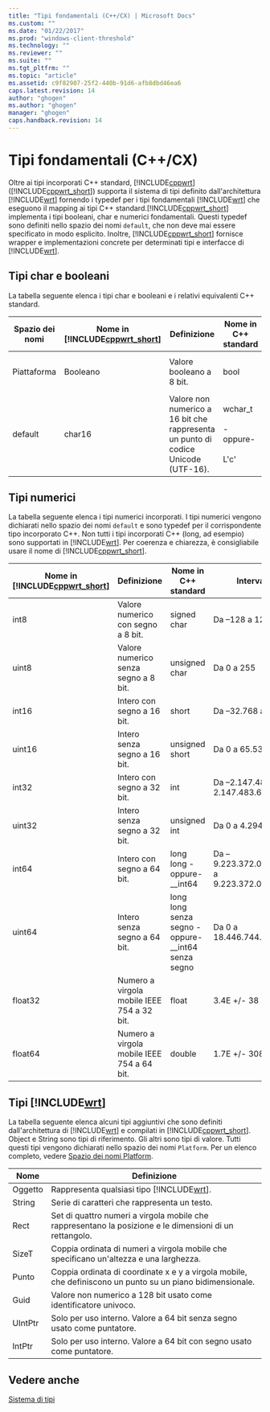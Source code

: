 ```yaml
---
title: "Tipi fondamentali (C++/CX) | Microsoft Docs"
ms.custom: ""
ms.date: "01/22/2017"
ms.prod: "windows-client-threshold"
ms.technology: ""
ms.reviewer: ""
ms.suite: ""
ms.tgt_pltfrm: ""
ms.topic: "article"
ms.assetid: c9f82907-25f2-440b-91d6-afb8dbd46ea6
caps.latest.revision: 14
author: "ghogen"
ms.author: "ghogen"
manager: "ghogen"
caps.handback.revision: 14
---
```

# Tipi fondamentali (C++/CX)
Oltre ai tipi incorporati C\+\+ standard, [!INCLUDE[cppwrt](../cppcx/includes/cppwrt-md.md)] \([!INCLUDE[cppwrt_short](../cppcx/includes/cppwrt-short-md.md)]\) supporta il sistema di tipi definito dall'architettura [!INCLUDE[wrt](../cppcx/includes/wrt-md.md)] fornendo i typedef per i tipi fondamentali [!INCLUDE[wrt](../cppcx/includes/wrt-md.md)] che eseguono il mapping ai tipi C\+\+ standard.[!INCLUDE[cppwrt_short](../cppcx/includes/cppwrt-short-md.md)] implementa i tipi booleani, char e numerici fondamentali. Questi typedef sono definiti nello spazio dei nomi `default`, che non deve mai essere specificato in modo esplicito. Inoltre, [!INCLUDE[cppwrt_short](../cppcx/includes/cppwrt-short-md.md)] fornisce wrapper e implementazioni concrete per determinati tipi e interfacce di [!INCLUDE[wrt](../cppcx/includes/wrt-md.md)].  
  
## Tipi char e booleani  
 La tabella seguente elenca i tipi char e booleani e i relativi equivalenti C\+\+ standard.  
  
|Spazio dei nomi|Nome in [!INCLUDE[cppwrt_short](../cppcx/includes/cppwrt-short-md.md)]|Definizione|Nome in C\+\+ standard|Intervallo di valori|  
|---------------------|--------------------------------------------------------------------------|-----------------|----------------------------|--------------------------|  
|Piattaforma|Booleano|Valore booleano a 8 bit.|bool|`true` \(diverso da zero\) e `false` \(zero\)|  
|default|char16|Valore non numerico a 16 bit che rappresenta un punto di codice Unicode \(UTF\-16\).|wchar\_t<br /><br /> \-oppure\-<br /><br /> L'c'|\(Specificato dallo standard Unicode\)|  
  
## Tipi numerici  
 La tabella seguente elenca i tipi numerici incorporati. I tipi numerici vengono dichiarati nello spazio dei nomi `default` e sono typedef per il corrispondente tipo incorporato C\+\+. Non tutti i tipi incorporati C\+\+ \(long, ad esempio\) sono supportati in [!INCLUDE[wrt](../cppcx/includes/wrt-md.md)]. Per coerenza e chiarezza, è consigliabile usare il nome di [!INCLUDE[cppwrt_short](../cppcx/includes/cppwrt-short-md.md)].  
  
|Nome in [!INCLUDE[cppwrt_short](../cppcx/includes/cppwrt-short-md.md)]|Definizione|Nome in C\+\+ standard|Intervallo di valori|  
|--------------------------------------------------------------------------|-----------------|----------------------------|--------------------------|  
|int8|Valore numerico con segno a 8 bit.|signed char|Da –128 a 127|  
|uint8|Valore numerico senza segno a 8 bit.|unsigned char|Da 0 a 255|  
|int16|Intero con segno a 16 bit.|short|Da –32.768 a 32.767|  
|uint16|Intero senza segno a 16 bit.|unsigned short|Da 0 a 65.535|  
|int32|Intero con segno a 32 bit.|int|Da –2.147.483.648 a 2.147.483.647|  
|uint32|Intero senza segno a 32 bit.|unsigned int|Da 0 a 4.294.967.295|  
|int64|Intero con segno a 64 bit.|long long \-oppure\- \_\_int64|Da –9.223.372.036.854.775.808 a 9.223.372.036.854.775.807|  
|uint64|Intero senza segno a 64 bit.|long long senza segno \-oppure\- \_\_int64 senza segno|Da 0 a 18.446.744.073.709.551.615|  
|float32|Numero a virgola mobile IEEE 754 a 32 bit.|float|3.4E \+\/\- 38 \(7 cifre\)|  
|float64|Numero a virgola mobile IEEE 754 a 64 bit.|double|1.7E \+\/\- 308 \(15 cifre\)|  
  
## Tipi [!INCLUDE[wrt](../cppcx/includes/wrt-md.md)]  
 La tabella seguente elenca alcuni tipi aggiuntivi che sono definiti dall'architettura di [!INCLUDE[wrt](../cppcx/includes/wrt-md.md)] e compilati in [!INCLUDE[cppwrt_short](../cppcx/includes/cppwrt-short-md.md)]. Object e String sono tipi di riferimento. Gli altri sono tipi di valore. Tutti questi tipi vengono dichiarati nello spazio dei nomi `Platform`. Per un elenco completo, vedere [Spazio dei nomi Platform](../cppcx/platform-namespace-c-cx.md).  
  
|Nome|Definizione|  
|----------|-----------------|  
|Oggetto|Rappresenta qualsiasi tipo [!INCLUDE[wrt](../cppcx/includes/wrt-md.md)].|  
|String|Serie di caratteri che rappresenta un testo.|  
|Rect|Set di quattro numeri a virgola mobile che rappresentano la posizione e le dimensioni di un rettangolo.|  
|SizeT|Coppia ordinata di numeri a virgola mobile che specificano un'altezza e una larghezza.|  
|Punto|Coppia ordinata di coordinate x e y a virgola mobile, che definiscono un punto su un piano bidimensionale.|  
|Guid|Valore non numerico a 128 bit usato come identificatore univoco.|  
|UIntPtr|Solo per uso interno. Valore a 64 bit senza segno usato come puntatore.|  
|IntPtr|Solo per uso interno.  Valore a 64 bit con segno usato come puntatore.|  
  
## Vedere anche  
 [Sistema di tipi](../cppcx/type-system-c-cx.md)
